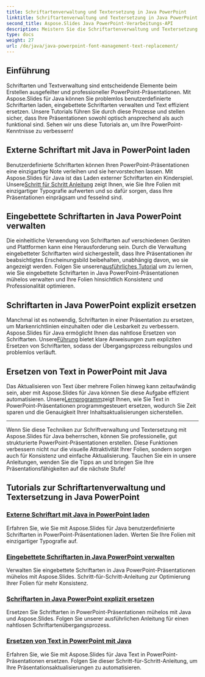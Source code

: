 ```yaml
---
title: Schriftartenverwaltung und Textersetzung in Java PowerPoint
linktitle: Schriftartenverwaltung und Textersetzung in Java PowerPoint
second_title: Aspose.Slides Java PowerPoint-Verarbeitungs-API
description: Meistern Sie die Schriftartenverwaltung und Textersetzung in Java PowerPoint mit Aspose.Slides. Erfahren Sie, wie Sie benutzerdefinierte Schriftarten laden, eingebettete Schriftarten verwalten und Text nahtlos ersetzen.
type: docs
weight: 27
url: /de/java/java-powerpoint-font-management-text-replacement/
---
```

## Einführung

Schriftarten und Textverwaltung sind entscheidende Elemente beim Erstellen ausgefeilter und professioneller PowerPoint-Präsentationen. Mit Aspose.Slides für Java können Sie problemlos benutzerdefinierte Schriftarten laden, eingebettete Schriftarten verwalten und Text effizient ersetzen. Unsere Tutorials führen Sie durch diese Prozesse und stellen sicher, dass Ihre Präsentationen sowohl optisch ansprechend als auch funktional sind. Sehen wir uns diese Tutorials an, um Ihre PowerPoint-Kenntnisse zu verbessern!

## Externe Schriftart mit Java in PowerPoint laden
 Benutzerdefinierte Schriftarten können Ihren PowerPoint-Präsentationen eine einzigartige Note verleihen und sie hervorstechen lassen. Mit Aspose.Slides für Java ist das Laden externer Schriftarten ein Kinderspiel. Unsere[Schritt für Schritt Anleitung](./load-external-font-powerpoint-java/) zeigt Ihnen, wie Sie Ihre Folien mit einzigartiger Typografie aufwerten und so dafür sorgen, dass Ihre Präsentationen einprägsam und fesselnd sind.

## Eingebettete Schriftarten in Java PowerPoint verwalten
Die einheitliche Verwendung von Schriftarten auf verschiedenen Geräten und Plattformen kann eine Herausforderung sein. Durch die Verwaltung eingebetteter Schriftarten wird sichergestellt, dass Ihre Präsentationen ihr beabsichtigtes Erscheinungsbild beibehalten, unabhängig davon, wo sie angezeigt werden. Folgen Sie unseren[ausführliches Tutorial](./manage-embedded-fonts-java-powerpoint/) um zu lernen, wie Sie eingebettete Schriftarten in Java PowerPoint-Präsentationen mühelos verwalten und Ihre Folien hinsichtlich Konsistenz und Professionalität optimieren.

## Schriftarten in Java PowerPoint explizit ersetzen
 Manchmal ist es notwendig, Schriftarten in einer Präsentation zu ersetzen, um Markenrichtlinien einzuhalten oder die Lesbarkeit zu verbessern. Aspose.Slides für Java ermöglicht Ihnen das nahtlose Ersetzen von Schriftarten. Unsere[Führung](./replace-fonts-explicitly-java-powerpoint/) bietet klare Anweisungen zum expliziten Ersetzen von Schriftarten, sodass der Übergangsprozess reibungslos und problemlos verläuft.

## Ersetzen von Text in PowerPoint mit Java
 Das Aktualisieren von Text über mehrere Folien hinweg kann zeitaufwändig sein, aber mit Aspose.Slides für Java können Sie diese Aufgabe effizient automatisieren. Unsere[Lernprogramm](./replace-text-powerpoint-java/)zeigt Ihnen, wie Sie Text in PowerPoint-Präsentationen programmgesteuert ersetzen, wodurch Sie Zeit sparen und die Genauigkeit Ihrer Inhaltsaktualisierungen sicherstellen.

---

Wenn Sie diese Techniken zur Schriftverwaltung und Textersetzung mit Aspose.Slides für Java beherrschen, können Sie professionelle, gut strukturierte PowerPoint-Präsentationen erstellen. Diese Funktionen verbessern nicht nur die visuelle Attraktivität Ihrer Folien, sondern sorgen auch für Konsistenz und einfache Aktualisierung. Tauchen Sie ein in unsere Anleitungen, wenden Sie die Tipps an und bringen Sie Ihre Präsentationsfähigkeiten auf die nächste Stufe!
## Tutorials zur Schriftartenverwaltung und Textersetzung in Java PowerPoint
### [Externe Schriftart mit Java in PowerPoint laden](./load-external-font-powerpoint-java/)
Erfahren Sie, wie Sie mit Aspose.Slides für Java benutzerdefinierte Schriftarten in PowerPoint-Präsentationen laden. Werten Sie Ihre Folien mit einzigartiger Typografie auf.
### [Eingebettete Schriftarten in Java PowerPoint verwalten](./manage-embedded-fonts-java-powerpoint/)
Verwalten Sie eingebettete Schriftarten in Java PowerPoint-Präsentationen mühelos mit Aspose.Slides. Schritt-für-Schritt-Anleitung zur Optimierung Ihrer Folien für mehr Konsistenz.
### [Schriftarten in Java PowerPoint explizit ersetzen](./replace-fonts-explicitly-java-powerpoint/)
Ersetzen Sie Schriftarten in PowerPoint-Präsentationen mühelos mit Java und Aspose.Slides. Folgen Sie unserer ausführlichen Anleitung für einen nahtlosen Schriftartenübergangsprozess.
### [Ersetzen von Text in PowerPoint mit Java](./replace-text-powerpoint-java/)
Erfahren Sie, wie Sie mit Aspose.Slides für Java Text in PowerPoint-Präsentationen ersetzen. Folgen Sie dieser Schritt-für-Schritt-Anleitung, um Ihre Präsentationsaktualisierungen zu automatisieren.